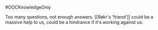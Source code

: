 #OOCKnowledgeOnly 

Too many questions, not enough answers. [[Røkr's 'friend']] could be a massive help to us, could be a hindrance if it's working against us.